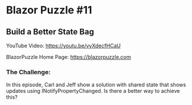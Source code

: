 # Blazor Puzzle #11

## **Build a Better State Bag**

YouTube Video: https://youtu.be/vyXdecfHCaU

BlazorPuzzle Home Page: https://blazorpuzzle.com

### The Challenge:

In this episode, Carl and Jeff show a solution with shared state that shows updates using INotifyPropertyChanged. Is there a better way to achieve this?